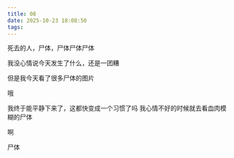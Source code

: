 ```yaml
---
title: 08
date: 2025-10-23 18:08:50
tags:
---
```


死去的人，尸体，尸体尸体尸体

我没心情说今天发生了什么，还是一团糟

但是我今天看了很多尸体的图片

哦

我终于能平静下来了，这都快变成一个习惯了吗
我心情不好的时候就去看血肉模糊的尸体

啊

尸体